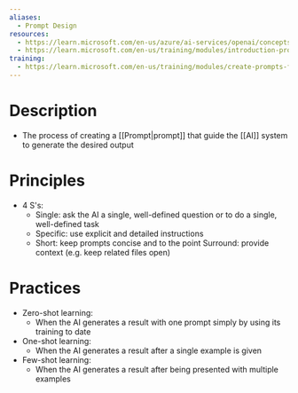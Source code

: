 ```yaml
---
aliases:
  - Prompt Design
resources:
  - https://learn.microsoft.com/en-us/azure/ai-services/openai/concepts/prompt-engineering
  - https://learn.microsoft.com/en-us/training/modules/introduction-prompt-engineering-with-github-copilot/
training:
  - https://learn.microsoft.com/en-us/training/modules/create-prompts-for-generative-ai-training-tools/
---
```

# Description
- The process of creating a [[Prompt|prompt]] that guide the [[AI]] system to generate the desired output
# Principles
- 4 S's:
	- Single: ask the AI a single, well-defined question or to do a single, well-defined task
	- Specific: use explicit and detailed instructions
	- Short: keep prompts concise and to the point
	  Surround: provide context (e.g. keep related files open)
# Practices
- Zero-shot learning:
	- When the AI generates a result with one prompt simply by using its training to date
- One-shot learning:
	- When the AI generates a result after a single example is given
- Few-shot learning:
	- When the AI generates a result after being presented with multiple examples